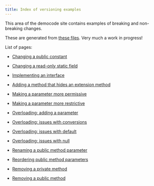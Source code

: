 ```yaml
---
title: Index of versioning examples
---
```


This area of the democode site contains examples of breaking and
non-breaking changes.

These are generated from [these
files](https://github.com/jskeet/DemoCode/tree/master/Versioning/examples).
Very much a work in progress!

List of pages:
- [Changing a public constant](change-const.md)

- [Changing a read-only static field](change-readonly.md)

- [Implementing an interface](interface-implementation.md)

- [Adding a method that hides an extension method](method-hiding-extension-method.md)

- [Making a parameter more permissive](more-permissive.md)

- [Making a parameter more restrictive](more-restrictive.md)

- [Overloading: adding a parameter](overload-arity.md)

- [Overloading: issues with conversions](overload-conversion.md)

- [Overloading: issues with default](overload-default.md)

- [Overloading: issues with null](overload-null.md)

- [Renaming a public method parameter](parameter-renaming.md)

- [Reordering public method parameters](parameter-reordering.md)

- [Removing a private method](remove-private-method.md)

- [Removing a public method](remove-public-method.md)

